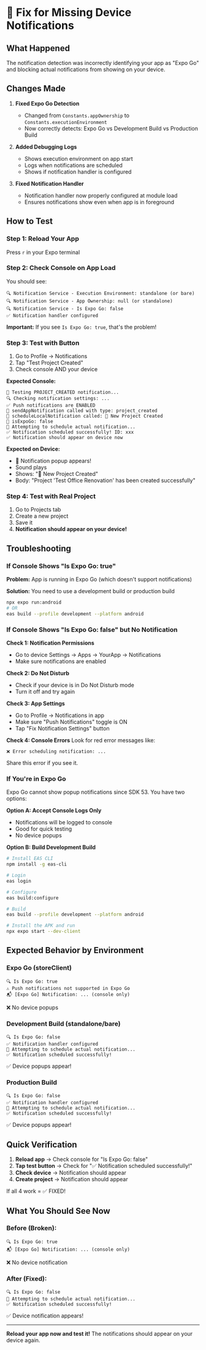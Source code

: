 # 🔧 Fix for Missing Device Notifications

## What Happened

The notification detection was incorrectly identifying your app as "Expo Go" and blocking actual notifications from showing on your device.

## Changes Made

1. **Fixed Expo Go Detection**
   - Changed from `Constants.appOwnership` to `Constants.executionEnvironment`
   - Now correctly detects: Expo Go vs Development Build vs Production Build

2. **Added Debugging Logs**
   - Shows execution environment on app start
   - Logs when notifications are scheduled
   - Shows if notification handler is configured

3. **Fixed Notification Handler**
   - Notification handler now properly configured at module load
   - Ensures notifications show even when app is in foreground

## How to Test

### Step 1: Reload Your App
Press `r` in your Expo terminal

### Step 2: Check Console on App Load

You should see:
```
🔍 Notification Service - Execution Environment: standalone (or bare)
🔍 Notification Service - App Ownership: null (or standalone)
🔍 Notification Service - Is Expo Go: false
✅ Notification handler configured
```

**Important:** If you see `Is Expo Go: true`, that's the problem!

### Step 3: Test with Button

1. Go to Profile → Notifications
2. Tap "Test Project Created"
3. Check console AND your device

**Expected Console:**
```
🧪 Testing PROJECT_CREATED notification...
🔍 Checking notification settings: ...
✅ Push notifications are ENABLED
🔔 sendAppNotification called with type: project_created
📱 scheduleLocalNotification called: 🎉 New Project Created
📱 isExpoGo: false
📱 Attempting to schedule actual notification...
✅ Notification scheduled successfully! ID: xxx
✅ Notification should appear on device now
```

**Expected on Device:**
- 🔔 Notification popup appears!
- Sound plays
- Shows: "🎉 New Project Created"
- Body: "Project 'Test Office Renovation' has been created successfully"

### Step 4: Test with Real Project

1. Go to Projects tab
2. Create a new project
3. Save it
4. **Notification should appear on your device!**

## Troubleshooting

### If Console Shows "Is Expo Go: true"

**Problem:** App is running in Expo Go (which doesn't support notifications)

**Solution:** You need to use a development build or production build
```bash
npx expo run:android
# OR
eas build --profile development --platform android
```

### If Console Shows "Is Expo Go: false" but No Notification

**Check 1: Notification Permissions**
- Go to device Settings → Apps → YourApp → Notifications
- Make sure notifications are enabled

**Check 2: Do Not Disturb**
- Check if your device is in Do Not Disturb mode
- Turn it off and try again

**Check 3: App Settings**
- Go to Profile → Notifications in app
- Make sure "Push Notifications" toggle is ON
- Tap "Fix Notification Settings" button

**Check 4: Console Errors**
Look for red error messages like:
```
❌ Error scheduling notification: ...
```
Share this error if you see it.

### If You're in Expo Go

Expo Go cannot show popup notifications since SDK 53. You have two options:

**Option A: Accept Console Logs Only**
- Notifications will be logged to console
- Good for quick testing
- No device popups

**Option B: Build Development Build**
```bash
# Install EAS CLI
npm install -g eas-cli

# Login
eas login

# Configure
eas build:configure

# Build
eas build --profile development --platform android

# Install the APK and run
npx expo start --dev-client
```

## Expected Behavior by Environment

### Expo Go (storeClient)
```
🔍 Is Expo Go: true
⚠️ Push notifications not supported in Expo Go
📬 [Expo Go] Notification: ... (console only)
```
❌ No device popups

### Development Build (standalone/bare)
```
🔍 Is Expo Go: false
✅ Notification handler configured
📱 Attempting to schedule actual notification...
✅ Notification scheduled successfully!
```
✅ Device popups appear!

### Production Build
```
🔍 Is Expo Go: false
✅ Notification handler configured
📱 Attempting to schedule actual notification...
✅ Notification scheduled successfully!
```
✅ Device popups appear!

## Quick Verification

1. **Reload app** → Check console for "Is Expo Go: false"
2. **Tap test button** → Check for "✅ Notification scheduled successfully!"
3. **Check device** → Notification should appear
4. **Create project** → Notification should appear

If all 4 work = ✅ FIXED!

## What You Should See Now

### Before (Broken):
```
🔍 Is Expo Go: true
📬 [Expo Go] Notification: ... (console only)
```
❌ No device notification

### After (Fixed):
```
🔍 Is Expo Go: false
📱 Attempting to schedule actual notification...
✅ Notification scheduled successfully!
```
✅ Device notification appears!

---

**Reload your app now and test it!** The notifications should appear on your device again.
